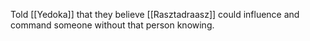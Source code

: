 Told [[Yedoka]] that they believe [[Rasztadraasz]] could influence and command someone without that person knowing.